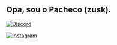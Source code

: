 ##   Opa, sou o Pacheco (zusk).

[![Discord](https://img.shields.io/badge/Discord-7289DA?style=for-the-badge&logo=discord&logoColor=white)](https://discord.com/channels/@me/943703827532632105)

[![Instagram](https://img.shields.io/badge/Instagram-E4405F?style=for-the-badge&logo=instagram&logoColor=white)](https://www.instagram.com/pachecao/)

